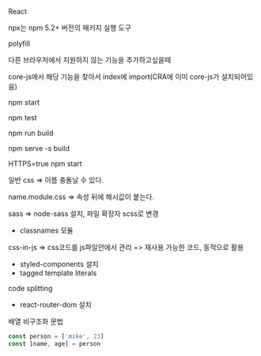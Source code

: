 React

npx는 npm 5.2+ 버전의 패키지 실행 도구



polyfill

다른 브라우저에서 지원하지 않는 기능을 추가하고싶을때

core-js에서 해당 기능을 찾아서 index에 import(CRA에 이미 core-js가 설치되어있음)



npm start

npm test

npm run build



npm serve -s build

HTTPS=true npm start



일반 css => 이름 충돌날 수 있다.

name.module.css => 속성 뒤에 해시값이 붙는다.

sass => node-sass 설치,  파일 확장자 scss로 변경

- classnames 모듈

css-in-js => css코드를 js파일안에서 관리 => 재사용 가능한 코드, 동적으로 활용

- styled-components 설치
- tagged template literals

code splitting

- react-router-dom 설치

 



배열 비구조화 문법

```javascript
const person = ['mike', 23]
const [name, age] = person
```





